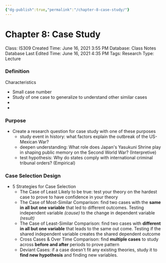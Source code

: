 ```yaml
---
{"dg-publish":true,"permalink":"/chapter-8-case-study/"}
---
```


# Chapter 8: Case Study

Class: IS309
Created Time: June 16, 2021 3:55 PM
Database: Class Notes Database
Last Edited Time: June 16, 2021 4:35 PM
Tags: Research
Type: Lecture

### Definition

Characteristics

- Small case number
- Study of one case to generalize to understand other similar cases
- 
- 

### Purpose

- Create a research question for case study with one of these purposes
    - study event in history: what factors explain the outbreak of the US-Mexican War?
    - deepen understanding: What role does Japan's Yasukuni Shrine play in shaping public memory on the Second World War? (Interpretive)
    - test hypothesis: Why do states comply with international criminal tribunal orders? (Empirical)

### Case Selection Design

- 5 Strategies for Case Selection
    - The Case of Least Likely to be true: test your theory on the hardest case to prove to have confidence in your theory
    - The Case of Most-Similar Comparison: find two cases with the **same in all but one variable** that led to different outcomes. Testing independent variable *(cause)* to the change in dependent variable *(result)*
    - The Case of Least-Similar Comparison: find two cases with **different in all but one variable** that leads to the same out come. Testing if the shared independent variable creates the shared dependent outcome
    - Cross Cases & Over Time Comparison: find **multiple cases** to study across **before and after** periods to prove pattern
    - Deviant Cases: if a case doesn't fit any existing theories, study it to **find new hypothesis** and finding new variables.